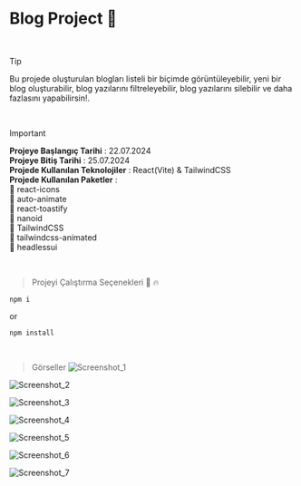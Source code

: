 # Blog Project 📃 

<br>

> [!TIP]
> Bu projede oluşturulan blogları listeli bir biçimde görüntüleyebilir, yeni bir blog oluşturabilir, blog yazılarını filtreleyebilir, blog yazılarını silebilir ve daha fazlasını yapabilirsin!.

<br>

> [!IMPORTANT]
> **Projeye Başlangıç Tarihi** : 22.07.2024 <br>
> **Projeye Bitiş Tarihi** : 25.07.2024 <br>
> **Projede Kullanılan Teknolojiler** : React(Vite) & TailwindCSS <br>
> **Projede Kullanılan Paketler** : <br>
> 🔴 react-icons <br>
> 🔴 auto-animate <br>
> 🔴 react-toastify <br>
> 🔴 nanoid <br>
> 🔴 TailwindCSS <br>
> 🔴 tailwindcss-animated <br>
> 🔴 headlessui <br>
<br>

> Projeyi Çalıştırma Seçenekleri 🏃 🔥
```
npm i
```
or
```
npm install
```

<br>

> Görseller
![Screenshot_1](https://github.com/user-attachments/assets/7162fdfc-0d69-415b-b106-d7c6a4929082)
> 
![Screenshot_2](https://github.com/user-attachments/assets/d6f84942-16d5-453a-a1a1-c184a1402bb3)

![Screenshot_3](https://github.com/user-attachments/assets/40efcec2-d364-4b9d-8af9-d628cafef4a2)

![Screenshot_4](https://github.com/user-attachments/assets/c5707f95-9d61-4e40-a7c7-c7ef27749256)

![Screenshot_5](https://github.com/user-attachments/assets/507183ce-4699-4ca8-9edc-778e2d4e87aa)

![Screenshot_6](https://github.com/user-attachments/assets/42f18be0-1cb4-498c-b0fc-91984531d032)

![Screenshot_7](https://github.com/user-attachments/assets/361c3d7f-8141-4ad8-8f3f-5cc3393aac19)
